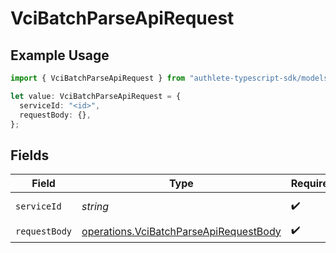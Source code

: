# VciBatchParseApiRequest

## Example Usage

```typescript
import { VciBatchParseApiRequest } from "authlete-typescript-sdk/models/operations";

let value: VciBatchParseApiRequest = {
  serviceId: "<id>",
  requestBody: {},
};
```

## Fields

| Field                                                                                            | Type                                                                                             | Required                                                                                         | Description                                                                                      |
| ------------------------------------------------------------------------------------------------ | ------------------------------------------------------------------------------------------------ | ------------------------------------------------------------------------------------------------ | ------------------------------------------------------------------------------------------------ |
| `serviceId`                                                                                      | *string*                                                                                         | :heavy_check_mark:                                                                               | A service ID.                                                                                    |
| `requestBody`                                                                                    | [operations.VciBatchParseApiRequestBody](../../models/operations/vcibatchparseapirequestbody.md) | :heavy_check_mark:                                                                               | N/A                                                                                              |